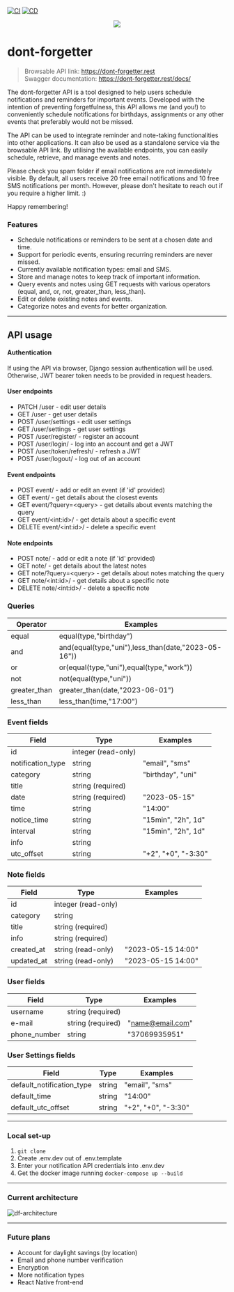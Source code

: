 [![CI](https://github.com/zmilv/dont-forgetter/actions/workflows/ci.yml/badge.svg)](https://github.com/zmilv/dont-forgetter/actions/workflows/ci.yml)
[![CD](https://github.com/zmilv/dont-forgetter/actions/workflows/cd.yml/badge.svg)](https://github.com/zmilv/dont-forgetter/actions/workflows/cd.yml)
<div align="center"><img src="https://github.com/zmilv/dont-forgetter/assets/27917439/9dc5b3db-7fac-4c1c-9611-f9e956ff8352)" /></div>

# dont-forgetter

>Browsable API link: https://dont-forgetter.rest \
>Swagger documentation: https://dont-forgetter.rest/docs/

The dont-forgetter API is a tool designed to help users schedule notifications and reminders for important events. Developed with the intention of preventing forgetfulness, this API allows me (and you!) to conveniently schedule notifications for birthdays, assignments or any other events that preferably would not be missed.

The API can be used to integrate reminder and note-taking functionalities into other applications. It can also be used as a standalone service via the browsable API link. By utilising the available endpoints, you can easily schedule, retrieve, and manage events and notes.

Please check you spam folder if email notifications are not immediately visible. By default, all users receive 20 free email notifications and 10 free SMS notifications per month. However, please don't hesitate to reach out if you require a higher limit. :)

Happy remembering!

### Features
- Schedule notifications or reminders to be sent at a chosen date and time.
- Support for periodic events, ensuring recurring reminders are never missed.
- Currently available notification types: email and SMS.
- Store and manage notes to keep track of important information.
- Query events and notes using GET requests with various operators (equal, and, or, not, greater_than, less_than).
- Edit or delete existing notes and events.
- Categorize notes and events for better organization.

---

## API usage
#### Authentication
If using the API via browser, Django session authentication will be used.
Otherwise, JWT bearer token needs to be provided in request headers.
#### User endpoints
- PATCH /user - edit user details
- GET /user - get user details
- POST /user/settings - edit user settings
- GET /user/settings - get user settings
- POST /user/register/ - register an account
- POST /user/login/ - log into an account and get a JWT
- POST /user/token/refresh/ - refresh a JWT
- POST /user/logout/ - log out of an account
#### Event endpoints
- POST event/ - add or edit an event (if 'id' provided)
- GET event/ - get details about the closest events
- GET event/?query=\<query\> - get details about events matching the query
- GET event/\<int:id\>/ - get details about a specific event
- DELETE event/\<int:id\>/ - delete a specific event
#### Note endpoints
- POST note/ - add or edit a note (if 'id' provided)
- GET note/ - get details about the latest notes
- GET note/?query=\<query\> - get details about notes matching the query
- GET note/\<int:id\>/ - get details about a specific note
- DELETE note/\<int:id\>/ - delete a specific note

### Queries
| Operator     | Examples                                            |
|--------------|-----------------------------------------------------|
| equal        | equal(type,"birthday")                              |
| and          | and(equal(type,"uni"),less_than(date,"2023-05-16")) |
| or           | or(equal(type,"uni"),equal(type,"work"))            |
| not          | not(equal(type,"uni"))                              |
| greater_than | greater_than(date,"2023-06-01")                     |
| less_than    | less_than(time,"17:00")                             |

### Event fields
| Field             | Type                | Examples            |
|-------------------|---------------------|---------------------|
| id                | integer (read-only) |                     |
| notification_type | string              | "email", "sms"      |
| category          | string              | "birthday", "uni"   |
| title             | string (required)   |                     |
| date              | string (required)   | "2023-05-15"        |
| time              | string              | "14:00"             |
| notice_time       | string              | "15min", "2h", 1d"  |
| interval          | string              | "15min", "2h", 1d"  |
| info              | string              |                     |
| utc_offset        | string              | "+2", "+0", "-3:30" |

### Note fields
| Field      | Type                | Examples           |
|------------|---------------------|--------------------|
| id         | integer (read-only) |                    |
| category   | string              |                    |
| title      | string (required)   |                    |
| info       | string (required)   |                    |
| created_at | string (read-only)  | "2023-05-15 14:00" |
| updated_at | string (read-only)  | "2023-05-15 14:00" |

### User fields
| Field        | Type              | Examples          |
|--------------|-------------------|-------------------|
| username     | string (required) |                   |
| e-mail       | string (required) | "name@email.com"  |
| phone_number | string            | "37069935951"     |

### User Settings fields
| Field                     | Type   | Examples            |
|---------------------------|--------|---------------------|
| default_notification_type | string | "email", "sms"      |
| default_time              | string | "14:00"             |
| default_utc_offset        | string | "+2", "+0", "-3:30" |


---

### Local set-up
1. ```git clone```
2. Create .env.dev out of .env.template
3. Enter your notification API credentials into .env.dev
4. Get the docker image running ```docker-compose up --build```

---

### Current architecture
![df-architecture](https://github.com/zmilv/dont-forgetter/assets/27917439/eeba933b-94df-4d70-ae53-7ba8d10d5ea2)


---

### Future plans
- Account for daylight savings (by location)
- Email and phone number verification
- Encryption
- More notification types
- React Native front-end
